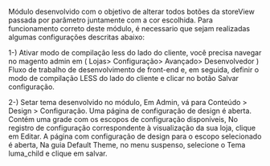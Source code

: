 Módulo desenvolvido com o objetivo de alterar todos botões da storeView passada por parâmetro juntamente com a cor escolhida. Para funcionamento correto deste módulo, é necessario que sejam realizadas algumas configurações descritas abaixo:

1-) Ativar modo de compilação less do lado do cliente, você precisa navegar no magento admin em ( Lojas> Configuração> Avançado> Desenvolvedor ) Fluxo de trabalho de desenvolvimento de front-end e, em seguida, definir o modo de compilação LESS do lado do cliente e clicar no botão Salvar configuração.

2-) Setar tema desenvolvido no módulo, Em Admin, vá para Conteúdo > Design > Configuração. Uma página de configuração de design é aberta. Contém uma grade com os escopos de configuração disponíveis, No registro de configuração correspondente à visualização da sua loja, clique em Editar. A página com configuração de design para o escopo selecionado é aberta, Na guia Default Theme, no menu suspenso, selecione o Tema luma_child e clique em salvar.

